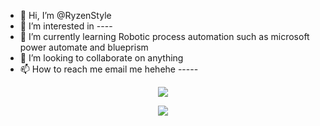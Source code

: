 - 👋 Hi, I’m @RyzenStyle
- 👀 I’m interested in ----
- 🌱 I’m currently learning Robotic process automation such as microsoft power automate and blueprism
- 💞️ I’m looking to collaborate on anything
- 📫 How to reach me email me hehehe -----


<!---
RyzenStyle/RyzenStyle is a ✨ special ✨ repository because its `README.md` (this file) appears on your GitHub profile.
You can click the Preview link to take a look at your changes.
--->

<p align="center"> <img src="https://github-readme-stats.vercel.app/api?username=RyzenStyle&count_private=true&show_icons=true&theme=tokyonight" /> </p>
<p align="center"> <img src="https://github-readme-stats.vercel.app/api/top-langs/?username=RyzenStyle&theme=tokyonight" /> </p>
